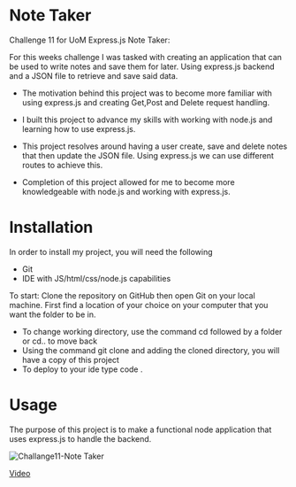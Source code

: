 # Note Taker 
Challenge 11 for UoM Express.js Note Taker:  

For this weeks challenge I was tasked with creating an application that can be used to write notes and save them for later. Using express.js backend and a JSON file to retrieve and save said data. 

- The motivation behind this project was to become more familiar with using express.js and creating Get,Post and Delete request handling.  
 
- I built this project to advance my skills with working with node.js and learning how to use express.js.   

- This project resolves around having a user create, save and delete notes that then update the JSON file. Using express.js we can use different routes to achieve this. 

- Completion of this project allowed for me to become more knowledgeable with node.js and working with express.js. 
# Installation
In order to install my project, you will need the following

- Git
- IDE with JS/html/css/node.js capabilities 

To start: 
Clone the repository on GitHub then open Git on your local machine. First find a location of your choice on your computer that you want the folder to be in.
- To change working directory, use the command cd followed by a folder or cd.. to move back  
- Using the command git clone and adding the cloned directory, you will have a copy of this project
- To deploy to your ide type code . 

# Usage 
The purpose of this project is to make a functional node application that uses express.js to handle the backend. 


![Challange11-Note Taker](./images/Myteam.PNG)

[Video](https://www.youtube.com/watch?v=f5MI9cazCVI)
